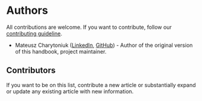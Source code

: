 # Authors

All contributions are welcome. If you want to contribute, follow our [contributing guideline](/introduction/contributing.html).

- Mateusz Charytoniuk ([LinkedIn](https://www.linkedin.com/in/mateusz-charytoniuk/), [GitHub](https://github.com/distantmagic)) - Author of the original version of this handbook, project maintainer.

## Contributors

If you want to be on this list, contribute a new article or substantially expand or update any existing article with new information. 
